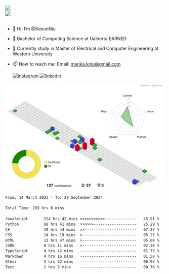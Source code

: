 <a href="https://github.com/anuraghazra/github-readme-stats">
  <img align="center" src="https://github-readme-stats.vercel.app/api?username=KexunNiu&show_icons=true" />
</a>
</br>
<a href="https://github.com/anuraghazra/github-readme-stats">
  <img align="center" src="https://github-readme-stats.vercel.app/api/top-langs/?username=KexunNiu" />
</a>

</br>
</br>

- 👋 Hi, I’m @KexunNiu
- 👀 Bachelor of Computing Science at Ualberta EARNED
- 🌱 Currently study in Master of Electrical and Computer Engineering at Western University
- 📫 How to reach me: Email: marika.kniu@gmail.com
  
  [![instagram](https://github.com/shikhar1020jais1/Git-Social/blob/master/Icons/Instagram1.png (Instagram))][1] [![linkedin](https://github.com/shikhar1020jais1/Git-Social/blob/master/Icons/LinkedIn1.png (LinkedIn))][2]

<!-- To Link your profile to the media buttons -->

[1]: https://www.instagram.com/barryn719_
[2]: https://www.linkedin.com/in/kexun-niu



![](./profile-3d-contrib/profile-gitblock.svg)

<!--START_SECTION:waka-->

```txt
From: 14 March 2023 - To: 29 September 2024

Total Time: 269 hrs 8 mins

JavaScript       124 hrs 42 mins >>>>>>>>>>>--------------   45.91 %
Python           68 hrs 41 mins  >>>>>>-------------------   25.29 %
C#               19 hrs 44 mins  >>-----------------------   07.27 %
CSS              14 hrs 19 mins  >------------------------   05.27 %
HTML             13 hrs 47 mins  >------------------------   05.08 %
JSON             6 hrs 11 mins   >------------------------   02.28 %
TypeScript       4 hrs 42 mins   -------------------------   01.73 %
Markdown         4 hrs 16 mins   -------------------------   01.58 %
Other            2 hrs 32 mins   -------------------------   00.93 %
Text             2 hrs 3 mins    -------------------------   00.76 %
```

<!--END_SECTION:waka-->

